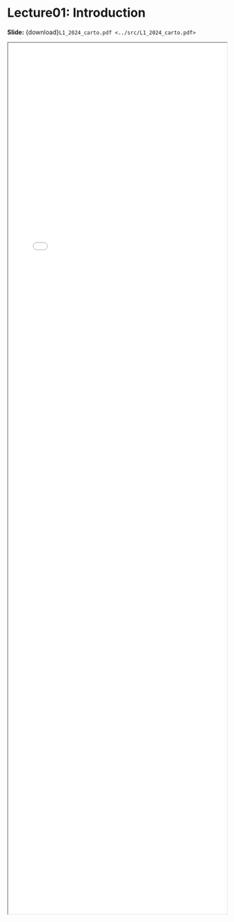 # Lecture01: Introduction

**Slide:** {download}`L1_2024_carto.pdf <../src/L1_2024_carto.pdf>`

<iframe src="../L1_2024_carto.pdf" width="100%" height="2000px">
</iframe>
